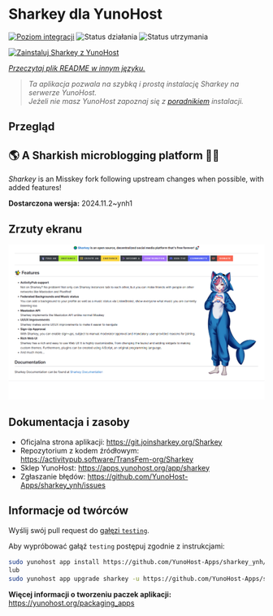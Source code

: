 <!--
To README zostało automatycznie wygenerowane przez <https://github.com/YunoHost/apps/tree/master/tools/readme_generator>
Nie powinno być ono edytowane ręcznie.
-->

# Sharkey dla YunoHost

[![Poziom integracji](https://apps.yunohost.org/badge/integration/sharkey)](https://ci-apps.yunohost.org/ci/apps/sharkey/)
![Status działania](https://apps.yunohost.org/badge/state/sharkey)
![Status utrzymania](https://apps.yunohost.org/badge/maintained/sharkey)

[![Zainstaluj Sharkey z YunoHost](https://install-app.yunohost.org/install-with-yunohost.svg)](https://install-app.yunohost.org/?app=sharkey)

*[Przeczytaj plik README w innym języku.](./ALL_README.md)*

> *Ta aplikacja pozwala na szybką i prostą instalację Sharkey na serwerze YunoHost.*  
> *Jeżeli nie masz YunoHost zapoznaj się z [poradnikiem](https://yunohost.org/install) instalacji.*

## Przegląd

## 🌎 A Sharkish microblogging platform 🦈🚀 

_Sharkey_ is an Misskey fork following upstream changes when possible, with added features!


**Dostarczona wersja:** 2024.11.2~ynh1

## Zrzuty ekranu

![Zrzut ekranu z Sharkey](./doc/screenshots/screenshot-desktop.png)

## Dokumentacja i zasoby

- Oficjalna strona aplikacji: <https://git.joinsharkey.org/Sharkey>
- Repozytorium z kodem źródłowym: <https://activitypub.software/TransFem-org/Sharkey>
- Sklep YunoHost: <https://apps.yunohost.org/app/sharkey>
- Zgłaszanie błędów: <https://github.com/YunoHost-Apps/sharkey_ynh/issues>

## Informacje od twórców

Wyślij swój pull request do [gałęzi `testing`](https://github.com/YunoHost-Apps/sharkey_ynh/tree/testing).

Aby wypróbować gałąź `testing` postępuj zgodnie z instrukcjami:

```bash
sudo yunohost app install https://github.com/YunoHost-Apps/sharkey_ynh/tree/testing --debug
lub
sudo yunohost app upgrade sharkey -u https://github.com/YunoHost-Apps/sharkey_ynh/tree/testing --debug
```

**Więcej informacji o tworzeniu paczek aplikacji:** <https://yunohost.org/packaging_apps>
